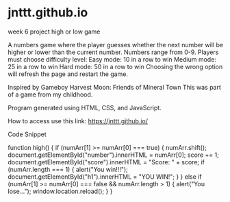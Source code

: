 # jnttt.github.io
week 6 project high or low game

A numbers game where the player guesses whether the next number will be higher or lower than the current number. 
Numbers range from 0-9. 
Players must choose difficulty level:
Easy mode: 10 in a row to win
Medium mode: 25 in a row to win
Hard mode: 50 in a row to win
Choosing the wrong option will refresh the page and restart the game.

Inspired by Gameboy Harvest Moon: Friends of Mineral Town 
This was part of a game from my childhood.

Program generated using HTML, CSS, and JavaScript.

How to access use this link: https://jnttt.github.io/

Code Snippet

function high() {
  if (numArr[1] >= numArr[0] === true) {
    numArr.shift();
    document.getElementById("number").innerHTML = numArr[0];
    score += 1;
    document.getElementById("score").innerHTML = "Score: " + score;
    if (numArr.length === 1) {
      alert("You win!!!");
      document.getElementById("h1").innerHTML = "YOU WIN!";
    }
  } else if (numArr[1] >= numArr[0] === false && numArr.length > 1) {
    alert("You lose...");
    window.location.reload();
  }
}
